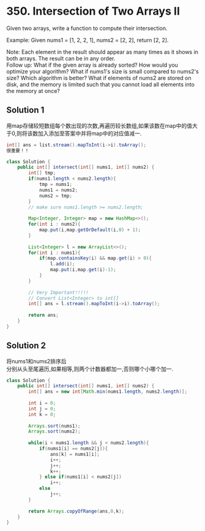 # 350. Intersection of Two Arrays II

Given two arrays, write a function to compute their intersection.

Example:
Given nums1 = [1, 2, 2, 1], nums2 = [2, 2], return [2, 2].

Note:
Each element in the result should appear as many times as it shows in both arrays.
The result can be in any order.  
Follow up:
What if the given array is already sorted? How would you optimize your algorithm?
What if nums1's size is small compared to nums2's size? Which algorithm is better?
What if elements of nums2 are stored on disk, and the memory is limited such that you cannot load all elements into the memory at once?

## Solution 1
用map存储较短数组每个数出现的次数,再遍历较长数组,如果该数在map中的值大于0,则将该数加入添加至答案中并将map中的对应值减一.  

``` java
int[] ans = list.stream().mapToInt(i->i).toArray();
很重要！！
```

``` java
class Solution {
    public int[] intersect(int[] nums1, int[] nums2) {
        int[] tmp;
        if(nums1.length < nums2.length){
            tmp = nums1;
            nums1 = nums2;
            nums2 = tmp;
        }
        // make sure nums1.length >= nums2.length;
        
        Map<Integer, Integer> map = new HashMap<>();
        for(int i : nums2){
            map.put(i,map.getOrDefault(i,0) + 1);
        }
        
        List<Integer> l = new ArrayList<>();
        for(int i : nums1){
            if(map.containsKey(i) && map.get(i) > 0){
                l.add(i);
                map.put(i,map.get(i)-1);
            }
        }
        
        // Very Important!!!!!
        // Convert List<Integer> to int[]
        int[] ans = l.stream().mapToInt(i->i).toArray();
        
        return ans;
    }
}
```

## Solution 2
将nums1和nums2排序后  
分别从头至尾遍历,如果相等,则两个计数器都加一,否则哪个小哪个加一.
``` java
class Solution {
    public int[] intersect(int[] nums1, int[] nums2) {
        int[] ans = new int[Math.min(nums1.length, nums2.length)];
        
        int i = 0;
        int j = 0;
        int k = 0;
        
        Arrays.sort(nums1);
        Arrays.sort(nums2);
        
        while(i < nums1.length && j < nums2.length){
            if(nums1[i] == nums2[j]){
                ans[k] = nums1[i];
                i++;
                j++;
                k++;
            } else if(nums1[i] < nums2[j])
                i++;
            else
                j++;
        }
        
        return Arrays.copyOfRange(ans,0,k);
    }
}
```